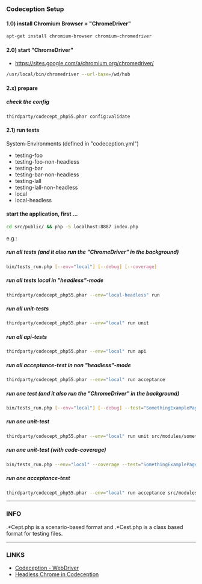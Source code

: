 ### Codeception Setup

#### 1.0) install Chromium Browser + "ChromeDriver"

  ```bash
  apt-get install chromium-browser chromium-chromedriver
  ```
  
#### 2.0) start "ChromeDriver"

  - https://sites.google.com/a/chromium.org/chromedriver/

  ```bash
  /usr/local/bin/chromedriver --url-base=/wd/hub
  ```
  
#### 2.x) prepare

  ##### check the config
  ```bash
  thirdparty/codecept_php55.phar config:validate
  ```
  
#### 2.1) run tests

  System-Environments (defined in "codeception.yml")
  - testing-foo
  - testing-foo-non-headless
  - testing-bar
  - testing-bar-non-headless
  - testing-lall
  - testing-lall-non-headless
  - local
  - local-headless
  
  #### start the application, first ...
  
  ```bash
  cd src/public/ && php -S localhost:8887 index.php
  ```  

  e.g.:
  

  ##### run all tests (and it also run the "ChromeDriver" in the background)
  
  ```bash
  bin/tests_run.php [--env="local"] [--debug] [--coverage]
  ```

  ##### run all tests local in "headless"-mode

  ```bash
  thirdparty/codecept_php55.phar --env="local-headless" run
  ```

  ##### run all unit-tests
  
  ```bash
  thirdparty/codecept_php55.phar --env="local" run unit
  ```
  
  ##### run all api-tests
  
  ```bash
  thirdparty/codecept_php55.phar --env="local" run api
  ```
  
  ##### run all acceptance-test in non "headless"-mode

  ```bash
  thirdparty/codecept_php55.phar --env="local" run acceptance
  ```
  
  ##### run one test (and it also run the "ChromeDriver" in the background)
  
  ```bash
  bin/tests_run.php [--env="local"] [--debug] --test="SomethingExamplePageView_Lall_AcceptanceCest[.php]"
  ```

  ##### run one unit-test
  
  ```bash
  thirdparty/codecept_php55.phar --env="local" run unit src/modules/something/example/SomethingExamplePageView_Lall_UnitCest.php
  ```
  
  ##### run one unit-test (with code-coverage)
  
  ```bash
  bin/tests_run.php --env="local" --coverage --test="SomethingExamplePageView_Lall_UnitCest.php"
  ```

  ##### run one acceptance-test

  ```bash
  thirdparty/codecept_php55.phar --env="local" run acceptance src/modules/something/example/SomethingExamplePageView_Lall_AcceptanceCest.php
  ```

------------------------------------------------------------------------------------------------------------

### INFO

.*Cept.php is a scenario-based format and .*Cest.php is a class based format for testing files.

------------------------------------------------------------------------------------------------------------

### LINKS

- [Codeception - WebDriver](http://codeception.com/docs/modules/WebDriver)
- [Headless Chrome in Codeception](http://phptest.club/t/how-to-run-headless-chrome-in-codeception/1544)
